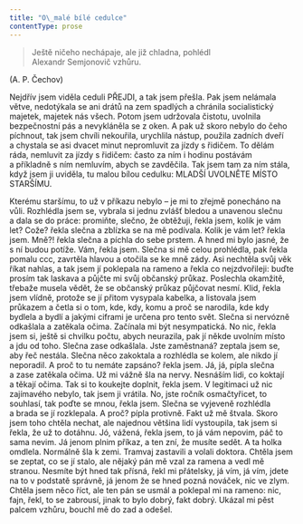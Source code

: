 ```yaml
---
title: "O\_malé bílé cedulce"
contentType: prose
---
```


> Ještě ničeho nechápaje, ale již chladna, pohlédl  
> Alexandr Semjonovič vzhůru.

(A. P. Čechov)

Nejdřív jsem viděla ceduli PŘEJDI, a tak jsem přešla. Pak jsem nelámala větve, nedotýkala se ani drátů na zem spadlých a chránila socialistický majetek, majetek nás všech. Potom jsem udržovala čistotu, uvolnila bezpečnostní pás a nevykláněla se z oken. A pak už skoro nebylo do čeho píchnout, tak jsem chvíli nekouřila, urychlila nástup, použila zadních dveří a chystala se asi dvacet minut nepromluvit za jízdy s řidičem. To dělám ráda, nemluvit za jízdy s řidičem: často za ním i hodinu postávám a příkladně s ním nemluvím, abych se zavděčila. Tak jsem tam za ním stála, když jsem ji uviděla, tu malou bílou cedulku: MLADŠÍ UVOLNĚTE MÍSTO STARŠÍMU.

Kterému staršímu, to už v příkazu nebylo – je mi to zřejmě ponecháno na vůli. Rozhlédla jsem se, vybrala si jednu zvlášť bledou a unavenou slečnu a dala se do práce: promiňte, slečno, že obtěžuji, řekla jsem, kolik je vám let? Cože? řekla slečna a zblízka se na mě podívala. Kolik je vám let? řekla jsem. Mně?! řekla slečna a píchla do sebe prstem. A hned mi bylo jasné, že s ní budou potíže. Vám, řekla jsem. Slečna si mě celou prohlédla, pak řekla pomalu ccc, zavrtěla hlavou a otočila se ke mně zády. Asi nechtěla svůj věk říkat nahlas, a tak jsem jí poklepala na rameno a řekla co nejzdvořileji: buďte prosím tak laskava a půjčte mi svůj občanský průkaz. Poslechla okamžitě, třebaže musela vědět, že se občanský průkaz půjčovat nesmí. Klid, řekla jsem vlídně, protože se jí přitom vysypala kabelka, a listovala jsem průkazem a četla si o tom, kde, kdy, komu a proč se narodila, kde kdy bydlela a bydlí a jakými ciframi je určena pro tento svět. Slečna si nervózně odkašlala a zatěkala očima. Začínala mi být nesympatická. No nic, řekla jsem si, ještě si chvilku počtu, abych neurazila, pak jí někde uvolním místo a jdu od toho. Slečna zase odkašlala. Jste zaměstnaná? zeptala jsem se, aby řeč nestála. Slečna něco zakoktala a rozhlédla se kolem, ale nikdo jí neporadil. A proč to tu nemáte zapsáno? řekla jsem. Já, já, pípla slečna a zase zatěkala očima. Už mi vážně šla na nervy. Nesnáším lidi, co koktají a těkají očima. Tak si to koukejte doplnit, řekla jsem. V legitimaci už nic zajímavého nebylo, tak jsem ji vrátila. No, jste ročník osmačtyřicet, to souhlasí, tak poďte se mnou, řekla jsem. Slečna se vyjeveně rozhlédla a brada se jí rozklepala. A proč? pípla protivně. Fakt už mě štvala. Skoro jsem toho chtěla nechat, ale najednou většina lidí vystoupila, tak jsem si řekla, že už to dotáhnu. Jó, vážená, řekla jsem, to já vám nepovim, páč to sama nevim. Já jenom plnim příkaz, a ten zní, že musíte sedět. A ta holka omdlela. Normálně šla k zemi. Tramvaj zastavili a volali doktora. Chtěla jsem se zeptat, co se jí stalo, ale nějaký pán mě vzal za ramena a vedl mě stranou. Nesmíte být hned tak přísná, řekl mi přátelsky, já vím, já vím, jdete na to v podstatě správně, já jenom že se hned pozná nováček, nic ve zlym. Chtěla jsem něco říct, ale ten pán se usmál a poklepal mi na rameno: nic, fajn, řekl, to se zabrousí, jinak to bylo dobrý, fakt dobrý. Ukázal mi pěst palcem vzhůru, bouchl mě do zad a odešel.
